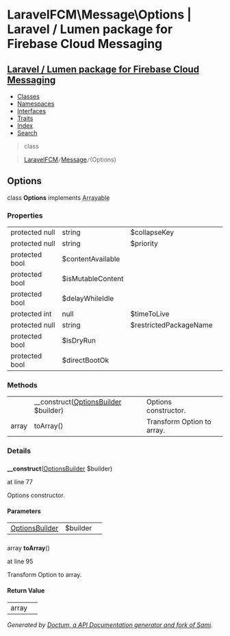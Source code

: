 # LaravelFCM\Message\Options | Laravel / Lumen package for Firebase Cloud Messaging    

## [Laravel / Lumen package for Firebase Cloud Messaging](../../index.md)

- [Classes](../../classes.md)
- [Namespaces](../../namespaces.md)
- [Interfaces](../../interfaces.md)
- [Traits](../../traits.md)
- [Index](../../doc-index.md)
- [Search](../../search.md)

>class

>    [LaravelFCM](../../LaravelFCM.md)` / `[Message](../../LaravelFCM/Message.md)` / `(Options)
## Options

class **Options**        implements
        <abbr title="Illuminate\Contracts\Support\Arrayable">Arrayable</abbr>


    
    
    

### Properties

|   |   |   |   |
|---|---|---|---|
|<a name="property_collapseKey"></a>protected null|string|$collapseKey|||
|<a name="property_priority"></a>protected null|string|$priority|||
|<a name="property_contentAvailable"></a>protected bool|$contentAvailable|||
|<a name="property_isMutableContent"></a>protected bool|$isMutableContent|||
|<a name="property_delayWhileIdle"></a>protected bool|$delayWhileIdle|||
|<a name="property_timeToLive"></a>protected int|null|$timeToLive|||
|<a name="property_restrictedPackageName"></a>protected null|string|$restrictedPackageName|||
|<a name="property_isDryRun"></a>protected bool|$isDryRun|||
|<a name="property_directBootOk"></a>protected bool|$directBootOk|||
### Methods

|   |   |   |   |
|---|---|---|---|
||<a name="#method___construct"></a>__construct([<abbr title="LaravelFCM\Message\OptionsBuilder">OptionsBuilder</abbr>](../../LaravelFCM/Message/OptionsBuilder.md) $builder)|Options constructor.||
|array|<a name="#method_toArray"></a>toArray()|Transform Option to array.||


### Details
<a name id="method___construct"></a>

### 
  **__construct**([<abbr title="LaravelFCM\Message\OptionsBuilder">OptionsBuilder</abbr>](../../LaravelFCM/Message/OptionsBuilder.md) $builder)

at line 77    
    

Options constructor.        

#### Parameters

|   |   |   |
|---|---|---|
|[<abbr title="LaravelFCM\Message\OptionsBuilder">OptionsBuilder</abbr>](../../LaravelFCM/Message/OptionsBuilder.md)|$builder|
<a name id="method_toArray"></a>

### 
 array **toArray**()

at line 95    
    

Transform Option to array.        

#### Return Value

|   |   |
|---|---|
|array|

_Generated by [Doctum, a API Documentation generator and fork of Sami](https://github.com/code-lts/doctum)._